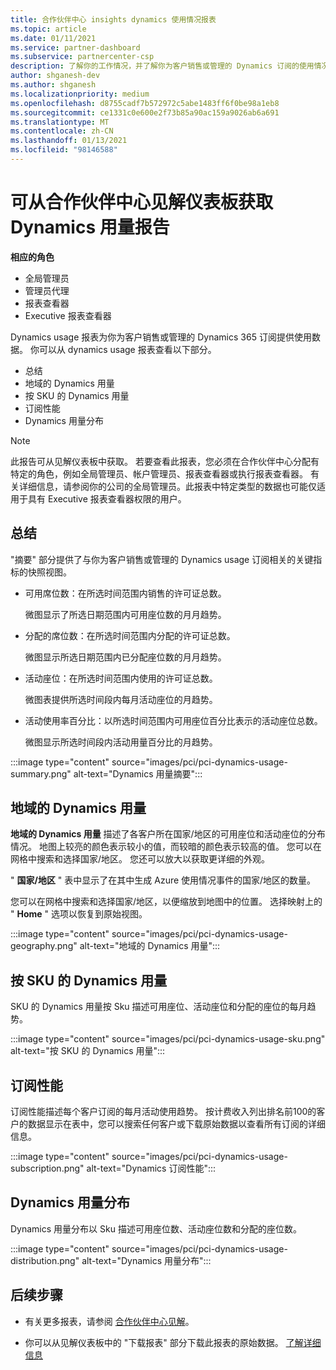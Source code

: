 ```yaml
---
title: 合作伙伴中心 insights dynamics 使用情况报表
ms.topic: article
ms.date: 01/11/2021
ms.service: partner-dashboard
ms.subservice: partnercenter-csp
description: 了解你的工作情况，并了解你为客户销售或管理的 Dynamics 订阅的使用情况。
author: shganesh-dev
ms.author: shganesh
ms.localizationpriority: medium
ms.openlocfilehash: d8755cadf7b572972c5abe1483ff6f0be98a1eb8
ms.sourcegitcommit: ce1331c0e600e2f73b85a90ac159a9026ab6a691
ms.translationtype: MT
ms.contentlocale: zh-CN
ms.lasthandoff: 01/13/2021
ms.locfileid: "98146588"
---
```

# <a name="dynamics-usage-report-available-from-the-partner-center-insights-dashboard"></a>可从合作伙伴中心见解仪表板获取 Dynamics 用量报告

**相应的角色**
- 全局管理员
- 管理员代理
- 报表查看器
- Executive 报表查看器

Dynamics usage 报表为你为客户销售或管理的 Dynamics 365 订阅提供使用数据。 你可以从 dynamics usage 报表查看以下部分。

- 总结
- 地域的 Dynamics 用量
- 按 SKU 的 Dynamics 用量
- 订阅性能
- Dynamics 用量分布

 > [!NOTE]
 > 此报告可从见解仪表板中获取。 若要查看此报表，您必须在合作伙伴中心分配有特定的角色，例如全局管理员、帐户管理员、报表查看器或执行报表查看器。 有关详细信息，请参阅你的公司的全局管理员。此报表中特定类型的数据也可能仅适用于具有 Executive 报表查看器权限的用户。

## <a name="summary"></a>总结

"摘要" 部分提供了与你为客户销售或管理的 Dynamics usage 订阅相关的关键指标的快照视图。  

- 可用席位数：在所选时间范围内销售的许可证总数。

   微图显示了所选日期范围内可用座位数的月月趋势。

- 分配的席位数：在所选时间范围内分配的许可证总数。

   微图显示所选日期范围内已分配座位数的月月趋势。

- 活动座位：在所选时间范围内使用的许可证总数。 

   微图表提供所选时间段内每月活动座位的月趋势。

- 活动使用率百分比：以所选时间范围内可用座位百分比表示的活动座位总数。 

   微图显示所选时间段内活动用量百分比的月趋势。

:::image type="content" source="images/pci/pci-dynamics-usage-summary.png" alt-text="Dynamics 用量摘要":::

## <a name="dynamics-usage-by-geography"></a>地域的 Dynamics 用量

**地域的 Dynamics 用量** 描述了各客户所在国家/地区的可用座位和活动座位的分布情况。 地图上较亮的颜色表示较小的值，而较暗的颜色表示较高的值。 您可以在网格中搜索和选择国家/地区。 您还可以放大以获取更详细的外观。

" **国家/地区** " 表中显示了在其中生成 Azure 使用情况事件的国家/地区的数量。

您可以在网格中搜索和选择国家/地区，以便缩放到地图中的位置。 选择映射上的 " **Home** " 选项以恢复到原始视图。

:::image type="content" source="images/pci/pci-dynamics-usage-geography.png" alt-text="地域的 Dynamics 用量":::

## <a name="dynamics-usage-by-sku"></a>按 SKU 的 Dynamics 用量

SKU 的 Dynamics 用量按 Sku 描述可用座位、活动座位和分配的座位的每月趋势。

:::image type="content" source="images/pci/pci-dynamics-usage-sku.png" alt-text="按 SKU 的 Dynamics 用量":::

## <a name="subscriptions-performance"></a>订阅性能

订阅性能描述每个客户订阅的每月活动使用趋势。 按计费收入列出排名前100的客户的数据显示在表中，您可以搜索任何客户或下载原始数据以查看所有订阅的详细信息。

:::image type="content" source="images/pci/pci-dynamics-usage-subscription.png" alt-text="Dynamics 订阅性能":::

## <a name="dynamics-usage-distribution"></a>Dynamics 用量分布

Dynamics 用量分布以 Sku 描述可用座位数、活动座位数和分配的座位数。

:::image type="content" source="images/pci/pci-dynamics-usage-distribution.png" alt-text="Dynamics 用量分布":::

## <a name="next-steps"></a>后续步骤

- 有关更多报表，请参阅 [合作伙伴中心见解](partner-center-insights.md)。

- 你可以从见解仪表板中的 "下载报表" 部分下载此报表的原始数据。 [了解详细信息](pci-download-reports.md) 
